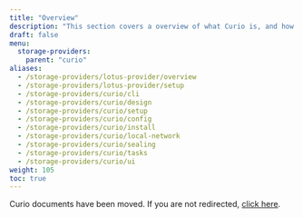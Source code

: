 ```yaml
---
title: "Overview"
description: "This section covers a overview of what Curio is, and how it relates to the Lotus-Miner"
draft: false
menu:
  storage-providers:
    parent: "curio"
aliases:
  - /storage-providers/lotus-provider/overview
  - /storage-providers/lotus-provider/setup
  - /storage-providers/curio/cli
  - /storage-providers/curio/design
  - /storage-providers/curio/setup
  - /storage-providers/curio/config
  - /storage-providers/curio/install
  - /storage-providers/curio/local-network
  - /storage-providers/curio/sealing
  - /storage-providers/curio/tasks
  - /storage-providers/curio/ui
weight: 105
toc: true
---
```


<p>Curio documents have been moved. If you are not redirected, <a href="https://docs.curiostorage.org">click here</a>.</p>

<script type="text/javascript">
    window.location.href = "https://docs.curiostorage.org";
</script>
